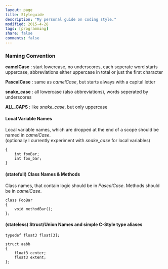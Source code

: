```yaml
---
layout: page
title: Styleguide
description: "My personal guide on coding style."
modified: 2015-4-28
tags: [programming]
share: false
comments: false
---
```


### Naming Convention

**camelCase**
: start lowercase, no underscores, each seperate word starts uppercase, abbreviations either uppercase in total or just the first character

**PascalCase**
: same as _camelCase_, but starts always with a capital letter

**snake_case**
: all lowercase (also abbreviations), words seperated by underscores

**ALL_CAPS**
: like *snake_case*, but only uppercase

#### Local Variable Names

Local variable names, which are dropped at the end of a scope should be named in _camelCase_.  
(optionally I currently experiment with *snake_case* for local variables)

~~~
{
    int fooBar;
    int foo_bar;
}
~~~

#### (statefull) Class Names & Methods

Class names, that contain logic should be in *PascalCase*.
Methods should be in *camelCase*.

~~~
class FooBar
{
    void methodBar();
};
~~~

#### (stateless) Struct/Union Names and simple C-Style type aliases

~~~
typedef float3 float[3];

struct aabb
{
    float3 center;
    float3 extent;
};
~~~


